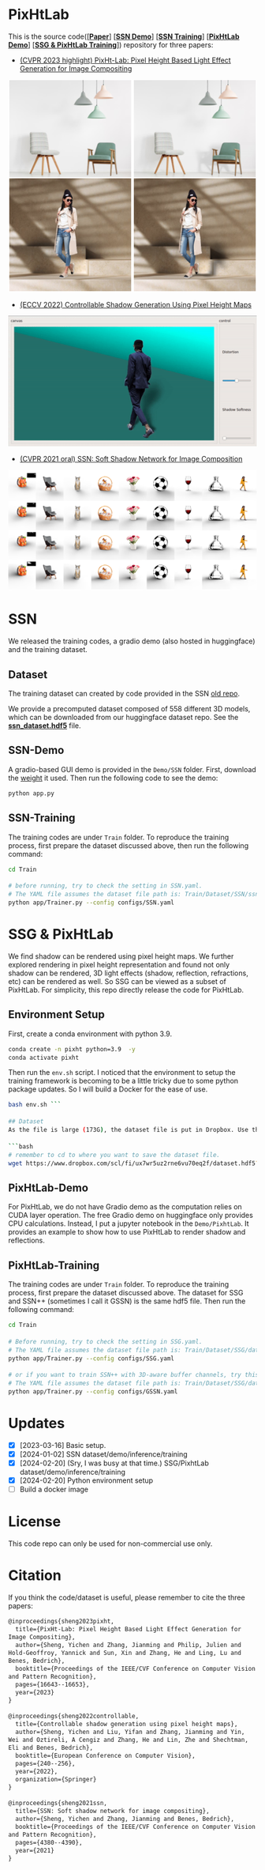 # PixHtLab 
This is the source code([[**Paper**](https://arxiv.org/pdf/2303.00137.pdf)]  [[**SSN Demo**](#ssn-demo)] [[**SSN Training**](#ssn-training)] [[**PixHtLab Demo**](#pixhtlab-demo)] [[**SSG & PixHtLab Training**](#pixhtlab-training)]) repository for three papers:  


* [(CVPR 2023 highlight) PixHt-Lab: Pixel Height Based Light Effect Generation for Image Compositing](https://arxiv.org/pdf/2303.00137.pdf)

<p align="center">
  <img src="Figs/more_results2.png" />
</p>
 
* [(ECCV 2022) Controllable Shadow Generation Using Pixel Height Maps](https://arxiv.org/pdf/2207.05385.pdf)

<p align="center">
  <img src="Figs/SSG.gif" />
</p>

 
* [(CVPR 2021 oral) SSN: Soft Shadow Network for Image Composition](https://arxiv.org/abs/2007.08211)

<p align="center">
  <img src="Figs/ssn_teaser.png" />
</p>

# SSN  
We released the training codes, a gradio demo (also hosted in huggingface) and the training dataset. 

## Dataset 
The training dataset can created by code provided in the SSN [old repo](https://github.com/ShengCN/SSN_SoftShadowNet).

We provide a precomputed dataset composed of 558 different 3D models, which can be downloaded from our huggingface dataset repo. 
See the [**ssn_dataset.hdf5**](https://huggingface.co/datasets/ysheng/SSN-SSG-PixHtLab/resolve/main/SSN/Dataset) file.


## SSN-Demo 
A gradio-based GUI demo is provided in the `Demo/SSN` folder. First, download the [weight](https://huggingface.co/datasets/ysheng/SSN-SSG-PixHtLab/tree/main/SSN/weights) it used.
Then run the following code to see the demo: 
``` bash
python app.py
```

## SSN-Training 
The training codes are under `Train` folder. To reproduce the training process, first prepare the dataset discussed above, then run the following command: 

``` bash 
cd Train 

# before running, try to check the setting in SSN.yaml.
# The YAML file assumes the dataset file path is: Train/Dataset/SSN/ssn_dataset.hdf5
python app/Trainer.py --config configs/SSN.yaml
```

# SSG & PixHtLab
We find shadow can be rendered using pixel height maps. We further explored rendering in pixel height representation and found not only shadow can be rendered, 3D light effects (shadow, reflection, refractions, etc) can be rendered as well. So SSG can be viewed as a subset of PixHtLab. For simplicity, this repo directly release the code for PixHtLab. 

## Environment Setup
First, create a conda environment with python 3.9. 

```bash
conda create -n pixht python=3.9  -y
conda activate pixht
```

Then run the ``env.sh`` script. I noticed that the environment to setup the training framework is becoming to be a little tricky due to some python package updates. So I will build a Docker for the ease of use. 

```bash
bash env.sh ```

## Dataset 
As the file is large (173G), the dataset file is put in Dropbox. Use this [link](https://www.dropbox.com/scl/fi/ux7wr5uz2rne6vu70eq2f/dataset.hdf5?rlkey=pzubhj41m6j1muj393j33iuzm&dl=0) to download. The advantage of Dropbox link is that you can use wget to download. 

```bash
# remember to cd to where you want to save the dataset file. 
wget https://www.dropbox.com/scl/fi/ux7wr5uz2rne6vu70eq2f/dataset.hdf5?rlkey=pzubhj41m6j1muj393j33iuzm&dl=0
```


## PixHtLab-Demo 
For PixHtLab, we do not have Gradio demo as the computation relies on CUDA layer operation. The free Gradio demo on huggingface only provides CPU calculations. 
Instead, I put a jupyter notebook in the ``Demo/PixhtLab``. It provides an example to show how to use PixHtLab to render shadow and reflections. 


## PixHtLab-Training 
The training codes are under `Train` folder. To reproduce the training process, first prepare the dataset discussed above. The dataset for SSG and SSN++ (sometimes I call it GSSN) is the same hdf5 file. Then run the following command: 

``` bash 
cd Train 

# Before running, try to check the setting in SSG.yaml.
# The YAML file assumes the dataset file path is: Train/Dataset/SSG/dataset.hdf5
python app/Trainer.py --config configs/SSG.yaml

# or if you want to train SSN++ with 3D-aware buffer channels, try this:
# The YAML file assumes the dataset file path is: Train/Dataset/SSG/dataset.hdf5
python app/Trainer.py --config configs/GSSN.yaml
```


# Updates
- [x] [2023-03-16] Basic setup. 
- [x] [2024-01-02] SSN dataset/demo/inference/training 
- [x] [2024-02-20] (Sry, I was busy at that time.) SSG/PixhtLab dataset/demo/inference/training 
- [x] [2024-02-20] Python environment setup 
- [ ] Build a docker image 

# License
This code repo can only be used for non-commercial use only. 

# Citation
If you think the code/dataset is useful, please remember to cite the three papers: 
```
@inproceedings{sheng2023pixht,
  title={PixHt-Lab: Pixel Height Based Light Effect Generation for Image Compositing},
  author={Sheng, Yichen and Zhang, Jianming and Philip, Julien and Hold-Geoffroy, Yannick and Sun, Xin and Zhang, He and Ling, Lu and Benes, Bedrich},
  booktitle={Proceedings of the IEEE/CVF Conference on Computer Vision and Pattern Recognition},
  pages={16643--16653},
  year={2023}
}

@inproceedings{sheng2022controllable,
  title={Controllable shadow generation using pixel height maps},
  author={Sheng, Yichen and Liu, Yifan and Zhang, Jianming and Yin, Wei and Oztireli, A Cengiz and Zhang, He and Lin, Zhe and Shechtman, Eli and Benes, Bedrich},
  booktitle={European Conference on Computer Vision},
  pages={240--256},
  year={2022},
  organization={Springer}
}

@inproceedings{sheng2021ssn,
  title={SSN: Soft shadow network for image compositing},
  author={Sheng, Yichen and Zhang, Jianming and Benes, Bedrich},
  booktitle={Proceedings of the IEEE/CVF Conference on Computer Vision and Pattern Recognition},
  pages={4380--4390},
  year={2021}
}
```


